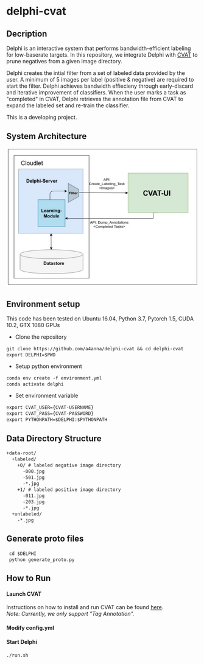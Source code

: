 # delphi-cvat

## Decription 
Delphi is an interactive system that performs bandwidth-efficient
labeling for low-baserate targets. In this repository, we integrate Delphi with
[CVAT](https://github.com/openvinotoolkit/cvat) to prune negatives
from a given image directory.

Delphi creates the intial filter from a set of labeled data
provided by the user. A minimum of 5 images per label (positive &
negative) are required to start the filter. Delphi achieves
bandwidth effiecieny through early-discard and iterative
improvement of classifiers. When the user marks a task as
"completed" in CVAT, Delphi retrieves the annotation file from CVAT
to expand the labeled set and re-train the classifier.

This is a developing project.

## System Architecture
<p align="center">
  <img src="images/delphi-arch.png", alt="Delphi-CVAT Architecture">
</p>


## Environment setup
This code has been tested on Ubuntu 16.04, Python 3.7, Pytorch 1.5, CUDA 10.2, GTX 1080 GPUs

- Clone the repository 
```
git clone https://github.com/a4anna/delphi-cvat && cd delphi-cvat
export DELPHI=$PWD
```
- Setup python environment
```
conda env create -f environment.yml
conda activate delphi
```
- Set environment variable
```
export CVAT_USER={CVAT-USERNAME}
export CVAT_PASS={CVAT-PASSWORD}
export PYTHONPATH=$DELPHI:$PYTHONPATH
```
## Data Directory Structure
```
+data-root/  
  +labeled/  
    +0/ # labeled negative image directory  
      -000.jpg  
      -501.jpg  
      -*.jpg     
    +1/ # labeled positive image directory  
      -011.jpg  
      -203.jpg  
      -*.jpg  
  +unlabeled/  
    -*.jpg  
```   
## Generate proto files
```
 cd $DELPHI
 python generate_proto.py
```
## How to Run

#### Launch CVAT  
Instructions on how to install and run CVAT can be found [here](https://github.com/openvinotoolkit/cvat/blob/develop/cvat/apps/documentation/installation.md).   
*Note: Currently, we only support "Tag Annotation".*

#### Modify config.yml

#### Start Delphi 
```
./run.sh
``` 

